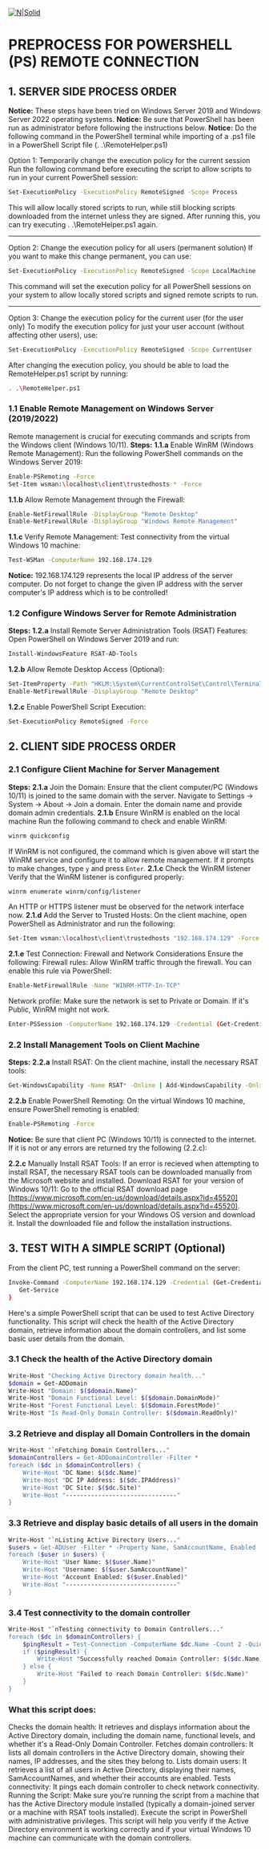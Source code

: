 [![N|Solid](https://taskin-logistics.com/wp-content/uploads/2015/01/logo.png)](https://taskin-logistics.com/homepage/)
# PREPROCESS FOR POWERSHELL (PS) REMOTE CONNECTION
## 1. SERVER SIDE PROCESS ORDER
**Notice:** These steps have been tried on Windows Server 2019 and Windows Server 2022 operating systems.
**Notice:** Be sure that PowerShell has been run as administrator before following the instructions below.
**Notice:** Do the following command in the PowerShell terminal while importing of a .ps1 file in a PowerShell Script file (. .\RemoteHelper.ps1)


Option 1: Temporarily change the execution policy for the current session
Run the following command before executing the script to allow scripts to run in your current PowerShell session:
```sh
Set-ExecutionPolicy -ExecutionPolicy RemoteSigned -Scope Process
```
This will allow locally stored scripts to run, while still blocking scripts downloaded from the internet unless they are signed.
After running this, you can try executing . .\RemoteHelper.ps1 again.

---
Option 2: Change the execution policy for all users (permanent solution)
If you want to make this change permanent, you can use:
```sh
Set-ExecutionPolicy -ExecutionPolicy RemoteSigned -Scope LocalMachine
```
This command will set the execution policy for all PowerShell sessions on your system to allow locally stored scripts and signed remote scripts to run.

---
Option 3: Change the execution policy for the current user (for the user only)
To modify the execution policy for just your user account (without affecting other users), use:
```sh
Set-ExecutionPolicy -ExecutionPolicy RemoteSigned -Scope CurrentUser
```
After changing the execution policy, you should be able to load the RemoteHelper.ps1 script by running:
```sh
. .\RemoteHelper.ps1
```
### 1.1 Enable Remote Management on Windows Server (2019/2022)
Remote management is crucial for executing commands and scripts from the Windows client (Windows 10/11).
**Steps:**
**1.1.a** Enable WinRM (Windows Remote Management): Run the following PowerShell commands on the Windows Server 2019:
```sh
Enable-PSRemoting -Force
Set-Item wsman:\localhost\client\trustedhosts * -Force
```
**1.1.b** Allow Remote Management through the Firewall:
```sh
Enable-NetFirewallRule -DisplayGroup "Remote Desktop"
Enable-NetFirewallRule -DisplayGroup "Windows Remote Management"
```
**1.1.c** Verify Remote Management: Test connectivity from the virtual Windows 10 machine:
```sh
Test-WSMan -ComputerName 192.168.174.129
```
**Notice:** 192.168.174.129 represents the local IP address of the server computer. Do not forget to change the given IP address with the server computer's IP address which is to be controlled!
### 1.2 Configure Windows Server for Remote Administration
**Steps:**
**1.2.a** Install Remote Server Administration Tools (RSAT) Features: Open PowerShell on Windows Server 2019 and run:
```sh
Install-WindowsFeature RSAT-AD-Tools
```
**1.2.b** Allow Remote Desktop Access (Optional):
```sh
Set-ItemProperty -Path "HKLM:\System\CurrentControlSet\Control\Terminal Server" -Name "fDenyTSConnections" -Value 0
Enable-NetFirewallRule -DisplayGroup "Remote Desktop"
```
**1.2.c** Enable PowerShell Script Execution:
```sh
Set-ExecutionPolicy RemoteSigned -Force
```
## 2. CLIENT SIDE PROCESS ORDER
### 2.1 Configure Client Machine for Server Management
**Steps:**
**2.1.a** Join the Domain: Ensure that the client computer/PC (Windows 10/11) is joined to the same domain with the server.
Navigate to Settings -> System -> About -> Join a domain.
Enter the domain name and provide domain admin credentials.
**2.1.b** Ensure WinRM is enabled on the local machine
Run the following command to check and enable WinRM:
```sh
winrm quickconfig
```
If WinRM is not configured, the command which is given above will start the WinRM service and configure it to allow remote management. If it prompts to make changes, type `y` and press ``Enter``.
**2.1.c** Check the WinRM listener
Verify that the WinRM listener is configured properly:
```sh
winrm enumerate winrm/config/listener
```
An HTTP or HTTPS listener must be observed for the network interface now.
**2.1.d** Add the Server to Trusted Hosts: On the client machine, open PowerShell as Administrator and run the following:
```sh
Set-Item wsman:\localhost\client\trustedhosts "192.168.174.129" -Force
```
**2.1.e** Test Connection:
Firewall and Network Considerations
Ensure the following:
Firewall rules: Allow WinRM traffic through the firewall. You can enable this rule via PowerShell:
```sh
Enable-NetFirewallRule -Name "WINRM-HTTP-In-TCP"
```
Network profile: Make sure the network is set to Private or Domain. If it's Public, WinRM might not work.
```sh
Enter-PSSession -ComputerName 192.168.174.129 -Credential (Get-Credential)
```
### 2.2 Install Management Tools on Client Machine
**Steps:**
**2.2.a** Install RSAT: On the client machine, install the necessary RSAT tools:
```sh
Get-WindowsCapability -Name RSAT* -Online | Add-WindowsCapability -Online
```
**2.2.b** Enable PowerShell Remoting: On the virtual Windows 10 machine, ensure PowerShell remoting is enabled:
```sh
Enable-PSRemoting -Force
```
**Notice:** Be sure that client PC (Windows 10/11) is connected to the internet. If it is not or any errors are returned try the following (2.2.c):

**2.2.c** Manually Install RSAT Tools:
If an error is recieved when attempting to install RSAT, the necessary RSAT tools can be downloaded manually from the Microsoft website and installed. Download RSAT for your version of Windows 10/11: Go to the official RSAT download page [https://www.microsoft.com/en-us/download/details.aspx?id=45520](https://www.microsoft.com/en-us/download/details.aspx?id=45520). Select the appropriate version for your Windows OS version and download it. Install the downloaded file and follow the installation instructions.
## 3. TEST WITH A SIMPLE SCRIPT (Optional)
From the client PC, test running a PowerShell command on the server:
```sh
Invoke-Command -ComputerName 192.168.174.129 -Credential (Get-Credential) -ScriptBlock {
   Get-Service
}
```
Here's a simple PowerShell script that can be used to test Active Directory functionality. This script will check the health of the Active Directory domain, retrieve information about the domain controllers, and list some basic user details from the domain.
### 3.1 Check the health of the Active Directory domain
```sh
Write-Host "Checking Active Directory domain health..."
$domain = Get-ADDomain
Write-Host "Domain: $($domain.Name)"
Write-Host "Domain Functional Level: $($domain.DomainMode)"
Write-Host "Forest Functional Level: $($domain.ForestMode)"
Write-Host "Is Read-Only Domain Controller: $($domain.ReadOnly)"
```
### 3.2 Retrieve and display all Domain Controllers in the domain
```sh
Write-Host "`nFetching Domain Controllers..."
$domainControllers = Get-ADDomainController -Filter *
foreach ($dc in $domainControllers) {
    Write-Host "DC Name: $($dc.Name)"
    Write-Host "DC IP Address: $($dc.IPAddress)"
    Write-Host "DC Site: $($dc.Site)"
    Write-Host "-------------------------------"
}
```
### 3.3 Retrieve and display basic details of all users in the domain
```sh
Write-Host "`nListing Active Directory Users..."
$users = Get-ADUser -Filter * -Property Name, SamAccountName, Enabled
foreach ($user in $users) {
    Write-Host "User Name: $($user.Name)"
    Write-Host "Username: $($user.SamAccountName)"
    Write-Host "Account Enabled: $($user.Enabled)"
    Write-Host "-------------------------------"
}
```
### 3.4 Test connectivity to the domain controller
```sh
Write-Host "`nTesting connectivity to Domain Controllers..."
foreach ($dc in $domainControllers) {
    $pingResult = Test-Connection -ComputerName $dc.Name -Count 2 -Quiet
    if ($pingResult) {
        Write-Host "Successfully reached Domain Controller: $($dc.Name)"
    } else {
        Write-Host "Failed to reach Domain Controller: $($dc.Name)"
    }
}
```
### What this script does:
Checks the domain health: It retrieves and displays information about the Active Directory domain, including the domain name, functional levels, and whether it's a Read-Only Domain Controller.
Fetches domain controllers: It lists all domain controllers in the Active Directory domain, showing their names, IP addresses, and the sites they belong to.
Lists domain users: It retrieves a list of all users in Active Directory, displaying their names, SamAccountNames, and whether their accounts are enabled.
Tests connectivity: It pings each domain controller to check network connectivity.
Running the Script:
Make sure you're running the script from a machine that has the Active Directory module installed (typically a domain-joined server or a machine with RSAT tools installed).
Execute the script in PowerShell with administrative privileges.
This script will help you verify if the Active Directory environment is working correctly and if your virtual Windows 10 machine can communicate with the domain controllers.